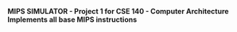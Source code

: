 **MIPS SIMULATOR - Project 1 for CSE 140 - Computer Architecture
Implements all base MIPS instructions**
